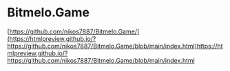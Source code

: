 # Bitmelo.Game
[https://github.com/nikos7887/Bitmelo.Game/](https://htmlpreview.github.io/?https://github.com/nikos7887/Bitmelo.Game/blob/main/index.html)https://htmlpreview.github.io/?https://github.com/nikos7887/Bitmelo.Game/blob/main/index.html
